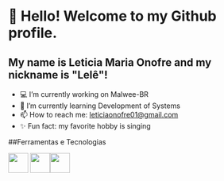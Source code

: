 # 👋 Hello! Welcome to my Github profile.
## My name is Leticia Maria Onofre and my nickname is "Lelê"!


- 💻 I’m currently working on Malwee-BR
- 🌱 I’m currently learning Development of Systems
- 📫 How to reach me: leticiaonofre01@gmail.com
- ✨ Fun fact: my favorite hobby is singing

##Ferramentas e Tecnologias


<img src="https://cdn.jsdelivr.net/gh/devicons/devicon/icons/androidstudio/androidstudio-plain.svg" width="40" height="40"/> <img src="https://cdn.jsdelivr.net/gh/devicons/devicon/icons/angularjs/angularjs-original.svg" width="40" height="40"/><img src="https://cdn.jsdelivr.net/gh/devicons/devicon/icons/bootstrap/bootstrap-original.svg" width="40" height="40"/>
          
          
          
          
          



